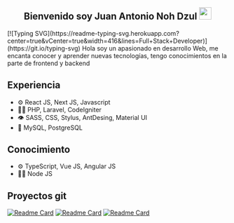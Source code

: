 <h2 align="center">Bienvenido soy Juan Antonio Noh Dzul
 <img src="https://media.giphy.com/media/hvRJCLFzcasrR4ia7z/giphy.gif" width="28">
</h2>
[![Typing SVG](https://readme-typing-svg.herokuapp.com?center=true&vCenter=true&width=416&lines=Full+Stack+Developer)](https://git.io/typing-svg)
 Hola soy un apasionado en desarrollo Web, me encanta conocer y aprender nuevas tecnologías, tengo conocimientos en la parte de frontend y backend

## Experiencia

- ⚙️ React JS, Next JS, Javascript
- 👨‍💻 PHP, Laravel, CodeIgniter
- 👁️ SASS, CSS, Stylus, AntDesing, Material UI
- 💽 MySQL, PostgreSQL

## Conocimiento
- ⚙️ TypeScript, Vue JS, Angular JS
- 👨‍💻 Node JS

## Proyectos git
[![Readme Card](https://github-readme-stats.vercel.app/api/pin/?username=JuanNoh&repo=webpack-react&theme=react)](https://github.com/JuanNoh/webpack-react)
[![Readme Card](https://github-readme-stats.vercel.app/api/pin/?username=JuanNoh&repo=react-custom-select&theme=react)](https://github.com/JuanNoh/react-custom-select)
[![Readme Card](https://github-readme-stats.vercel.app/api/pin/?username=JuanNoh&repo=pokedex-react&theme=react)](https://github.com/JuanNoh/pokedex-react)


